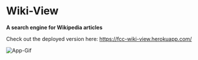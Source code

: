 # Wiki-View
**A search engine for Wikipedia articles**

Check out the deployed version here: https://fcc-wiki-view.herokuapp.com/

![App-Gif](https://s3.us-east-2.amazonaws.com/fcc-wiki-view/wiki-view.gif)
